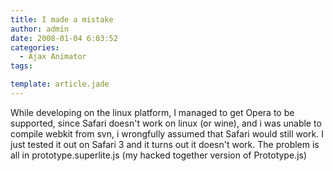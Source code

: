 ```yaml
---
title: I made a mistake
author: admin
date: 2008-01-04 6:03:52
categories:
  - Ajax Animator
tags: 

template: article.jade
---
```


While developing on the linux platform, I managed to get Opera to be supported, since Safari doesn't work on linux (or wine), and i was unable to compile webkit from svn, i wrongfully assumed that Safari would still work. I just tested it out on Safari 3 and it turns out it doesn't work. The problem is all in prototype.superlite.js (my hacked together version of Prototype.js)
